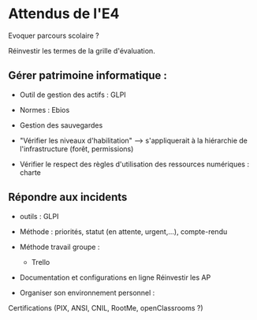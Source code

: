 # Attendus de l'E4

Evoquer parcours scolaire ?

Réinvestir les termes de la grille d'évaluation.

## Gérer patrimoine informatique :

- Outil de gestion des actifs : GLPI

- Normes : Ebios

- Gestion des sauvegardes

- "Vérifier les niveaux d'habilitation" --> s'appliquerait à la hiérarchie de l'infrastructure (forêt, permissions)

- Vérifier le respect des règles d'utilisation des ressources numériques : charte

## Répondre aux incidents

- outils : GLPI

- Méthode : priorités, statut (en attente, urgent,...), compte-rendu

- Méthode travail groupe :
  
  - Trello

- Documentation et configurations en ligne
  Réinvestir les AP

- Organiser son environnement personnel :

Certifications (PIX, ANSI, CNIL, RootMe, openClassrooms ?)
